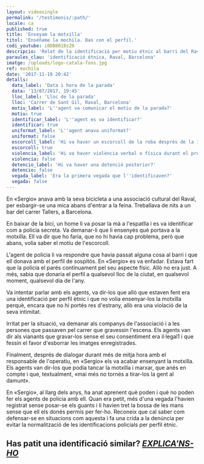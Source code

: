 ```yaml
---
layout: videosingle
permalink: '/testimonis/:path/'
locale: ca
published: true
title: 'Enseyam la motxilla'
titol: 'Enséñame la mochila. Das con el perfil.'
codi_youtube: i0DB8018sZ0
descripcio: 'Relat de la identificació per motiu étnic al barri del Raval de Barcelona.'
paraules_clau: 'identificació étnica, Raval, Barcelona'
imatge: /uploads/logo-catala-fons.jpg
ref: mochila
date: '2017-11-19 20:42'
detalls:
  data_label: 'Data i hora de la parada'
  data: '13/07/2017, 19:45'
  lloc_label: 'Lloc de la parada'
  lloc: 'Carrer de Sant Gil, Raval, Barcelona'
  motiu_label: 'L''agent va comunicar el motiu de la parada?'
  motiu: true
  identificar_label: 'L''agent es va identificar?'
  identificar: true
  uniformat_label: 'L''agent anava uniformat?'
  uniformat: false
  escorcoll_label: 'Hi va haver un escorcoll de la roba després de la identificació?'
  escorcoll: true
  violencia_label: 'Hi va haver violència verbal o física durant el procediment d''identificació i registre?'
  violencia: false
  detencio_label: 'Hi va haver una detenció posterior?'
  detencio: false
  vegada_label: 'Era la primera vegada que l''identificaven?'
  vegada: false
---
```

En «Sergio» anava amb la seva bicicleta a una associació cultural del Raval, per esbargir-se una mica abans d'entrar a la feina. Treballava de nits a un bar del carrer Tallers, a Barcelona.

En baixar de la bici, un home li va posar la mà a l'espatlla i es va identificar com a policia secreta. Va demanar-li que li ensenyés què portava a la motxilla. Ell va dir que ho faria, que no hi havia cap problema, però que abans, volia saber el motiu de l'escorcoll.

L'agent de policia li va respondre que havia passat alguna cosa al barri i que ell donava amb el perfil de sospitós. En «Sergio» es va enfadar. Estava fart que la policia el parés contínuament pel seu aspecte físic. Allò no era just. A més, sabia que donaria el perfil a qualsevol lloc de la ciutat, en qualsevol moment, qualsevol dia de l'any.

Va intentar parlar amb els agents, va dir-los que allò que estaven fent era una identificació per perfil ètnic i que no volia ensenyar-los la motxilla perquè, encara que no hi portés res d'estrany, allò era una violació de la seva intimitat.

Irritat per la situació, va demanar als companys de l'associació i a les persones que passaven pel carrer que gravessin l'escena. Els agents van dir als vianants que gravar-los sense el seu consentiment era il·legal1 i que fessin el favor d'esborrar les imatges enregistrades.

Finalment, després de dialogar durant més de mitja hora amb el responsable de l'operatiu, en «Sergio» els va acabar ensenyant la motxilla. Els agents van dir-los que podia tancar la motxilla i marxar, que anés en compte i que, textualment, «mai més no tornés a tirar-los la gent al damunt».

En «Sergio», al llarg dels anys, ha anat aprenent què poden i què no poden fer els agents de policia amb ell. Quan era petit, més d'una vegada l'havien registrat sense posar-se els guants i li havien tret la bossa de les mans sense que ell els donés permís per fer-ho. Reconeix que cal saber com defensar-se en situacions com aquesta i fa una crida a la denúncia per evitar la normalització de les identificacions policials per perfil ètnic.

## Has patit una identificació similar? [**_EXPLICA'NS-HO_**](https://www.pareudepararme.org/#report-incident)